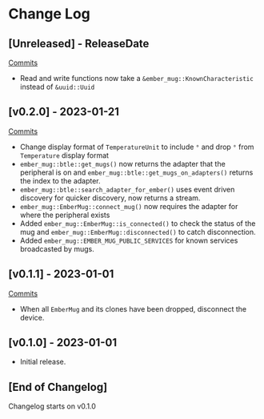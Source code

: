 # Change Log

<!-- next-header -->

## [Unreleased] - ReleaseDate

[Commits](https://github.com/emilgardis/ember_mug/compare/v0.2.0...Unreleased)

- Read and write functions now take a `&ember_mug::KnownCharacteristic` instead of `&uuid::Uuid`

## [v0.2.0] - 2023-01-21

[Commits](https://github.com/emilgardis/ember_mug/compare/v0.1.1...v0.2.0)

- Change display format of `TemperatureUnit` to include `°` and drop `°` from `Temperature` display format
- `ember_mug::btle::get_mugs()` now returns the adapter that the peripheral is on
  and `ember_mug::btle::get_mugs_on_adapters()` returns the index to the adapter.
- `ember_mug::btle::search_adapter_for_ember()` uses event driven discovery for quicker discovery, now returns a stream.
- `ember_mug::EmberMug::connect_mug()` now requires the adapter for where the peripheral exists
- Added `ember_mug::EmberMug::is_connected()` to check the status of the mug and `ember_mug::EmberMug::disconnected()` to catch disconnection.
- Added `ember_mug::EMBER_MUG_PUBLIC_SERVICES` for known services broadcasted by mugs.

## [v0.1.1] - 2023-01-01

[Commits](https://github.com/emilgardis/ember_mug/compare/v0.1.0...v0.1.1)

- When all `EmberMug` and its clones have been dropped, disconnect the device.

## [v0.1.0] - 2023-01-01

- Initial release.

## [End of Changelog]

Changelog starts on v0.1.0
